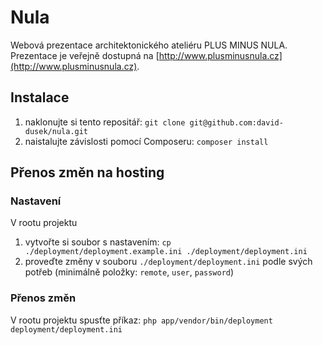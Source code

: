 # Nula

Webová prezentace architektonického ateliéru PLUS MINUS NULA. Prezentace je veřejně dostupná na [http://www.plusminusnula.cz](http://www.plusminusnula.cz).

## Instalace

1. naklonujte si tento repositář: `git clone git@github.com:david-dusek/nula.git`
2. naistalujte závislosti pomocí Composeru: `composer install`

## Přenos změn na hosting

### Nastavení

V rootu projektu

1. vytvořte si soubor s nastavením: `cp ./deployment/deployment.example.ini ./deployment/deployment.ini`
2. proveďte změny v souboru `./deployment/deployment.ini` podle svých potřeb (minimálně položky: `remote`, `user`, `password`)

### Přenos změn

V rootu projektu spusťte příkaz: `php app/vendor/bin/deployment deployment/deployment.ini`

